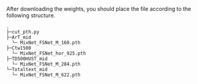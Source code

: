 After downloading the weights, you should place the file according to the following structure.

```
.
├─cut_pth.py
├─ArT_mid
  └─ MixNet_FSNet_M_160.pth
├─Ctw1500
  └─ MixNet_FSNet_hor_925.pth
├─TD500HUST_mid
  └─ MixNet_FSNet_M_284.pth
└─Totaltext_mid
  └─ MixNet_FSNet_M_622.pth
```
